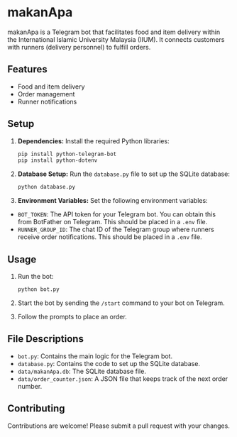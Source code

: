 # makanApa

makanApa is a Telegram bot that facilitates food and item delivery within the International Islamic University Malaysia (IIUM). It connects customers with runners (delivery personnel) to fulfill orders.

## Features

*   Food and item delivery
*   Order management
*   Runner notifications

## Setup

1.  **Dependencies:**
    Install the required Python libraries:

    ```bash
    pip install python-telegram-bot
    pip install python-dotenv
    ```

2.  **Database Setup:**
    Run the `database.py` file to set up the SQLite database:

    ```bash
    python database.py
    ```

3.  **Environment Variables:**
    Set the following environment variables:

*   `BOT_TOKEN`: The API token for your Telegram bot. You can obtain this from BotFather on Telegram. This should be placed in a `.env` file.
*   `RUNNER_GROUP_ID`: The chat ID of the Telegram group where runners receive order notifications. This should be placed in a `.env` file.

## Usage

1.  Run the bot:

    ```bash
    python bot.py
    ```

2.  Start the bot by sending the `/start` command to your bot on Telegram.
3.  Follow the prompts to place an order.

## File Descriptions

*   `bot.py`: Contains the main logic for the Telegram bot.
*   `database.py`: Contains the code to set up the SQLite database.
*   `data/makanApa.db`: The SQLite database file.
*   `data/order_counter.json`: A JSON file that keeps track of the next order number.

## Contributing

Contributions are welcome! Please submit a pull request with your changes.

